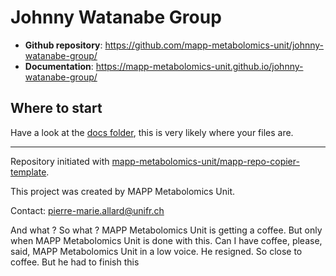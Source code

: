 # Johnny Watanabe Group



- **Github repository**: <https://github.com/mapp-metabolomics-unit/johnny-watanabe-group/>
- **Documentation**: <https://mapp-metabolomics-unit.github.io/johnny-watanabe-group/>

## Where to start

Have a look at the [docs folder](https://github.com/mapp-metabolomics-unit/johnny-watanabe-group/docs), this is very likely where your files are.

---
Repository initiated with [mapp-metabolomics-unit/mapp-repo-copier-template](https://github.com/mapp-metabolomics-unit/mapp-repo-copier-template).

This project was created by MAPP Metabolomics Unit.

Contact: pierre-marie.allard@unifr.ch

And what ? So what ? MAPP Metabolomics Unit is getting a coffee.
But only when MAPP Metabolomics Unit is done with this. Can I have coffee, please, said, MAPP Metabolomics Unit in  a low voice.
He resigned. So close to coffee. But he had to finish this